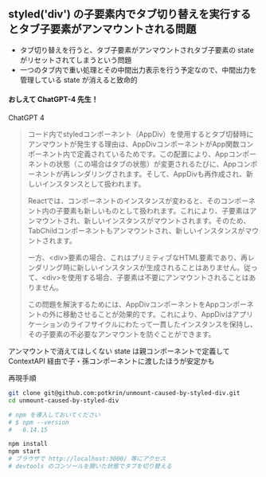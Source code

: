 ## styled('div') の子要素内でタブ切り替えを実行するとタブ子要素がアンマウントされる問題
- タブ切り替えを行うと、タブ子要素がアンマウントされタブ子要素の state がリセットされてしまうという問題
- 一つのタブ内で重い処理とその中間出力表示を行う予定なので、中間出力を管理している state が消えると致命的

#### おしえて ChatGPT-4 先生！
ChatGPT 4

> コード内でstyledコンポーネント（AppDiv）を使用するとタブ切替時にアンマウントが発生する理由は、AppDivコンポーネントがApp関数コンポーネント内で定義されているためです。この配置により、Appコンポーネントの状態（この場合はタブの状態）が変更されるたびに、Appコンポーネントが再レンダリングされます。そして、AppDivも再作成され、新しいインスタンスとして扱われます。
>
> Reactでは、コンポーネントのインスタンスが変わると、そのコンポーネント内の子要素も新しいものとして扱われます。これにより、子要素はアンマウントされ、新しいインスタンスがマウントされます。そのため、TabChildコンポーネントもアンマウントされ、新しいインスタンスがマウントされます。
> 
> 一方、\<div>要素の場合、これはプリミティブなHTML要素であり、再レンダリング時に新しいインスタンスが生成されることはありません。従って、\<div>を使用する場合、子要素は不要にアンマウントされることはありません。
> 
> この問題を解決するためには、AppDivコンポーネントをAppコンポーネントの外に移動させることが効果的です。これにより、AppDivはアプリケーションのライフサイクルにわたって一貫したインスタンスを保持し、その子要素の不必要なアンマウントを防ぐことができます。


アンマウントで消えてほしくない state は親コンポーネントで定義して ContextAPI 経由で子・孫コンポーネントに渡したほうが安定かも

再現手順
```sh
git clone git@github.com:potkrin/unmount-caused-by-styled-div.git
cd unmount-caused-by-styled-div

# npm を導入しておいてください
# $ npm --version
#   6.14.15

npm install
npm start
# ブラウザで http://localhost:3000/ 等にアクセス
# devtools のコンソールを開いた状態でタブを切り替える
```
